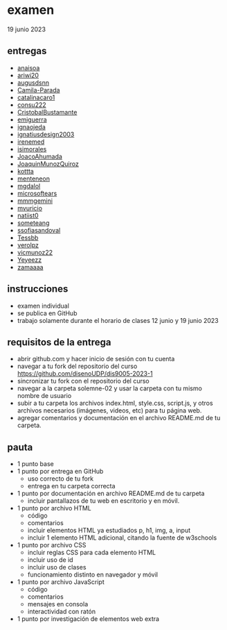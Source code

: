 # examen

19 junio 2023

## entregas

- [anaisoa](./anaisoa/)
- [ariwi20](./ariwi20/)
- [augusdsnn](./augusdsnn/)
- [Camila-Parada](./Camila-Parada/)
- [catalinacaro1](./catalinacaro1/)
- [consu222](./consu222/)
- [CristobalBustamante](./CristobalBustamante/)
- [emiguerra](./emiguerra/)
- [ignaojeda](./ignaojeda/)
- [ignatiusdesign2003](./ignatiusdesign2003/)
- [irenemed](./irenemed/)
- [isimorales](./isimorales/)
- [JoacoAhumada](./JoacoAhumada/)
- [JoaquinMunozQuiroz](./JoaquinMunozQuiroz/)
- [kottta](./kottta/)
- [menteneon](./menteneon/)
- [mgdalol](./mgdalol/)
- [microsoftears](./microsoftears/)
- [mmmgemini](./mmmgemini/)
- [mvuricio](./mvuricio/)
- [natiist0](./natiist0)
- [someteang](./someteang/)
- [ssofiasandoval](./ssofiasandoval/)
- [Tessbb](./Tessbb/)
- [verolpz](./verolpz/)
- [vicmunoz22](./vicmunoz22/)
- [Yeyeezz](./Yeyeezz/)
- [zamaaaa](./zamaaaa/)

## instrucciones

- examen individual
- se publica en GitHub
- trabajo solamente durante el horario de clases 12 junio y 19 junio 2023

## requisitos de la entrega

- abrir github.com y hacer inicio de sesión con tu cuenta
- navegar a tu fork del repositorio del curso https://github.com/disenoUDP/dis9005-2023-1
- sincronizar tu fork con el repositorio del curso
- navegar a la carpeta solemne-02 y usar la carpeta con tu mismo nombre de usuario
- subir a tu carpeta los archivos index.html, style.css, script.js, y otros archivos necesarios (imágenes, videos, etc) para tu página web.
- agregar comentarios y documentación en el archivo README.md de tu carpeta.

## pauta

- 1 punto base
- 1 punto por entrega en GitHub
  - uso correcto de tu fork
  - entrega en tu carpeta correcta
- 1 punto por documentación en archivo README.md de tu carpeta
  - incluir pantallazos de tu web en escritorio y en móvil.
- 1 punto por archivo HTML
  - código
  - comentarios
  - incluir elementos HTML ya estudiados p, h1, img, a, input
  - incluir 1 elemento HTML adicional, citando la fuente de w3schools
- 1 punto por archivo CSS
  - incluir reglas CSS para cada elemento HTML
  - incluir uso de id
  - incluir uso de clases
  - funcionamiento distinto en navegador y móvil
- 1 punto por archivo JavaScript
  - código
  - comentarios
  - mensajes en consola
  - interactividad con ratón
- 1 punto por investigación de elementos web extra

